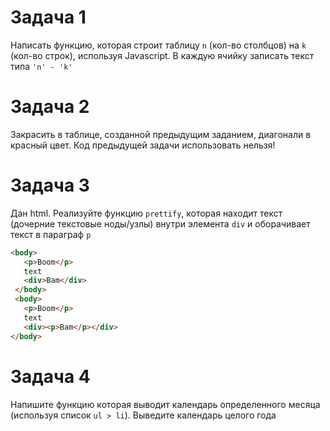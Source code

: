 # Задача 1

Написать функцию, которая строит таблицу `n` (кол-во столбцов) на `k` (кол-во строк), используя Javascript.
В каждую ячийку записать текст типа `'n' - 'k'`

# Задача 2

Закрасить в таблице, созданной предыдущим заданием, диагонали в красный цвет. Код предыдущей задачи использовать нельзя!

# Задача 3

Дан html. Реализуйте функцию `prettify`, которая находит текст (дочерние текстовые ноды/узлы) внутри элемента `div` и оборачивает текст в параграф `p`

```html
<body>
   <p>Boom</p>
   text
   <div>Bam</div>
 </body>
 <body>
   <p>Boom</p>
   text
   <div><p>Bam</p></div>
</body>
```

# Задача 4

Напишите функцию которая выводит календарь определенного месяца (используя список `ul > li`). Выведите календарь целого года